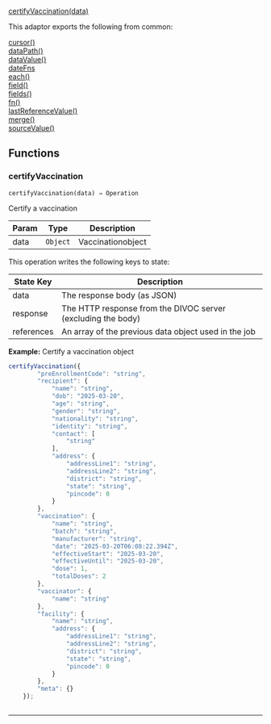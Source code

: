 <dl>
<dt>
    <a href="#certifyvaccination">certifyVaccination(data)</a></dt>
</dl>


This adaptor exports the following from common:
<dl>
<dt>
    <a href="/adaptors/packages/common-docs#cursor">cursor()</a>
</dt>
<dt>
    <a href="/adaptors/packages/common-docs#datapath">dataPath()</a>
</dt>
<dt>
    <a href="/adaptors/packages/common-docs#datavalue">dataValue()</a>
</dt>
<dt>
    <a href="/adaptors/packages/common-docs#datefns">dateFns</a>
</dt>
<dt>
    <a href="/adaptors/packages/common-docs#each">each()</a>
</dt>
<dt>
    <a href="/adaptors/packages/common-docs#field">field()</a>
</dt>
<dt>
    <a href="/adaptors/packages/common-docs#fields">fields()</a>
</dt>
<dt>
    <a href="/adaptors/packages/common-docs#fn">fn()</a>
</dt>
<dt>
    <a href="/adaptors/packages/common-docs#lastreferencevalue">lastReferenceValue()</a>
</dt>
<dt>
    <a href="/adaptors/packages/common-docs#merge">merge()</a>
</dt>
<dt>
    <a href="/adaptors/packages/common-docs#sourcevalue">sourceValue()</a>
</dt></dl>

## Functions
### certifyVaccination

<p><code>certifyVaccination(data) ⇒ Operation</code></p>

Certify a vaccination


| Param | Type | Description |
| --- | --- | --- |
| data | <code>Object</code> | Vaccinationobject |

This operation writes the following keys to state:

| State Key | Description |
| --- | --- |
| data | The response body (as JSON) |
| response | The HTTP response from the DIVOC server (excluding the body) |
| references | An array of the previous data object used in the job |

**Example:** Certify a vaccination object
```js
certifyVaccination({
        "preEnrollmentCode": "string",
        "recipient": {
            "name": "string",
            "dob": "2025-03-20",
            "age": "string",
            "gender": "string",
            "nationality": "string",
            "identity": "string",
            "contact": [
                "string"
            ],
            "address": {
                "addressLine1": "string",
                "addressLine2": "string",
                "district": "string",
                "state": "string",
                "pincode": 0
            }
        },
        "vaccination": {
            "name": "string",
            "batch": "string",
            "manufacturer": "string",
            "date": "2025-03-20T06:08:22.394Z",
            "effectiveStart": "2025-03-20",
            "effectiveUntil": "2025-03-20",
            "dose": 1,
            "totalDoses": 2
        },
        "vaccinator": {
            "name": "string"
        },
        "facility": {
            "name": "string",
            "address": {
                "addressLine1": "string",
                "addressLine2": "string",
                "district": "string",
                "state": "string",
                "pincode": 0
            }
        },
        "meta": {}
    });
  
```

* * *


